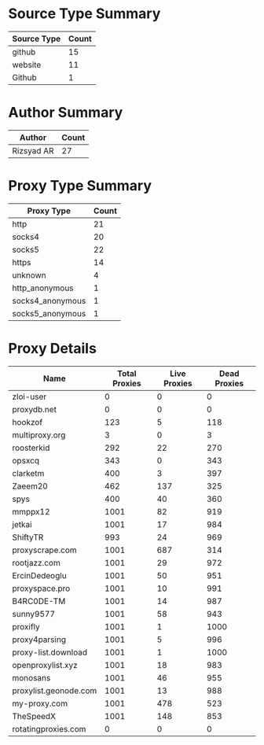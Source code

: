 # Source Type Summary

| Source Type | Count |
|-------------|-------|
| github | 15 |
| website | 11 |
| Github | 1 |


# Author Summary

| Author | Count |
|--------|-------|
| Rizsyad AR | 27 |


# Proxy Type Summary

| Proxy Type | Count |
|------------|-------|
| http | 21 |
| socks4 | 20 |
| socks5 | 22 |
| https | 14 |
| unknown | 4 |
| http_anonymous | 1 |
| socks4_anonymous | 1 |
| socks5_anonymous | 1 |


# Proxy Details

| Name | Total Proxies | Live Proxies | Dead Proxies |
|------|---------------|--------------|---------------|
| zloi-user | 0 | 0 | 0 |
| proxydb.net | 0 | 0 | 0 |
| hookzof | 123 | 5 | 118 |
| multiproxy.org | 3 | 0 | 3 |
| roosterkid | 292 | 22 | 270 |
| opsxcq | 343 | 0 | 343 |
| clarketm | 400 | 3 | 397 |
| Zaeem20 | 462 | 137 | 325 |
| spys | 400 | 40 | 360 |
| mmppx12 | 1001 | 82 | 919 |
| jetkai | 1001 | 17 | 984 |
| ShiftyTR | 993 | 24 | 969 |
| proxyscrape.com | 1001 | 687 | 314 |
| rootjazz.com | 1001 | 29 | 972 |
| ErcinDedeoglu | 1001 | 50 | 951 |
| proxyspace.pro | 1001 | 10 | 991 |
| B4RC0DE-TM | 1001 | 14 | 987 |
| sunny9577 | 1001 | 58 | 943 |
| proxifly | 1001 | 1 | 1000 |
| proxy4parsing | 1001 | 5 | 996 |
| proxy-list.download | 1001 | 1 | 1000 |
| openproxylist.xyz | 1001 | 18 | 983 |
| monosans | 1001 | 46 | 955 |
| proxylist.geonode.com | 1001 | 13 | 988 |
| my-proxy.com | 1001 | 478 | 523 |
| TheSpeedX | 1001 | 148 | 853 |
| rotatingproxies.com | 0 | 0 | 0 |
